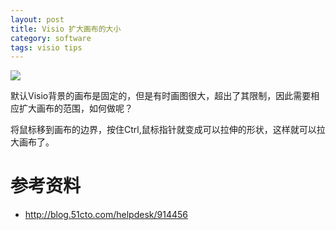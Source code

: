 ```yaml
---
layout: post
title: Visio 扩大画布的大小 
category: software
tags: visio tips
---
```

![](https://cdn.kelu.org/blog/tags/visio.jpg)

默认Visio背景的画布是固定的，但是有时画图很大，超出了其限制，因此需要相应扩大画布的范围，如何做呢？ 

将鼠标移到画布的边界，按住Ctrl,鼠标指针就变成可以拉伸的形状，这样就可以拉大画布了。

# 参考资料

* <http://blog.51cto.com/helpdesk/914456>
